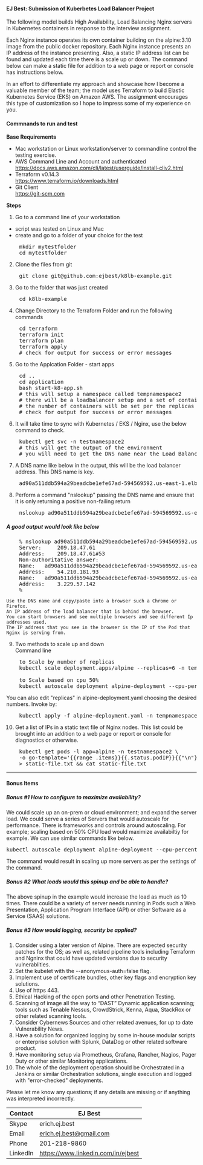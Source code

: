 #### EJ Best: Submission of Kuberbetes Load Balancer Project 

The following model builds High Availability, Load Balancing Nginx servers in Kubernetes containers in response to the interview assignment.

Each Nginx instance operates its own container building on the alpine:3.10 image from the public docker repository.  Each Nginx instance presents an IP address of the instance presenting.  Also, a static IP address list can be found and updated each time there is a scale up or down.  The command below can make a static file for addition to a web page or report or console has instructions below.

In an effort to differentiate my approach and showcase how I become a valuable member of the team; the model uses Terraform to build Elastic Kubernetes Service (EKS) on Amazon AWS.  The assignment encourages this type of customization so I hope to impress some of my experience on you.

#### Commnands to run and test

**Base Requirements**
 <br>
-  Mac workstation or Linux workstation/server to commandline control the testing exercise.
-  AWS Command Line and Account and authenticated<br>
    https://docs.aws.amazon.com/cli/latest/userguide/install-cliv2.html<br>
-  Terraform v0.14.3<br>
    https://www.terraform.io/downloads.html
-  Git Client<br>
    https://git-scm.com

**Steps** 
1. Go to a command line of your workstation
- script was tested on Linux and Mac
- create and go to a folder of your choice for the test
<pre>
    mkdir mytestfolder
    cd mytestfolder
</pre>
2. Clone the files from git
<pre>
    git clone git@github.com:ejbest/k8lb-example.git
</pre>
3. Go to the folder that was just created
<pre>
    cd k8lb-example
</pre>
4. Change Directory to the Terraform Folder and run the following commands
<pre>
    cd terraform
    terraform init
    terraform plan
    terraform apply
    # check for output for success or error messages
</pre>
5. Go to the Applcation Folder - start apps
<pre>
    cd ..
    cd application
    bash start-k8-app.sh 
    # this will setup a namespace called tempnamespace2
    # there will be a loadbalancer setup and a set of containers
    # the number of containers will be set per the replicas setup in the configuration
    # check for output for success or error messages
</pre>
6. It will take time to sync with Kubernetes / EKS / Nginx, use the below command to check.
<pre>
    kubectl get svc -n testnamespace2
    # this will get the output of the environment
    # you will need to get the DNS name near the Load Balancer
</pre>
7. A DNS name like below in the output, this will be the load balancer address.  This DNS name is key.
<pre>
    ad90a511ddb594a29beadcbe1efe67ad-594569592.us-east-1.elb.amazonaws.com 
</pre>
8. Perform a command "nslookup" passing the DNS name and ensure that it is only returning a positive non-failing return <br>
<pre>
    nslookup ad90a511ddb594a29beadcbe1efe67ad-594569592.us-east-1.elb.amazonaws.com 
</pre>
#####       A good output would look like below 
<pre>
    % nslookup ad90a511ddb594a29beadcbe1efe67ad-594569592.us-east-1.elb.amazonaws.com 
    Server:     209.18.47.61
    Address:    209.18.47.61#53
    Non-authoritative answer:
    Name:	ad90a511ddb594a29beadcbe1efe67ad-594569592.us-east-1.elb.amazonaws.com
    Address:    54.210.181.93
    Name:	ad90a511ddb594a29beadcbe1efe67ad-594569592.us-east-1.elb.amazonaws.com
    Address:    3.229.57.142
    %
</pre>
    Use the DNS name and copy/paste into a browser such a Chrome or Firefox.
    An IP address of the load balancer that is behind the browser.
    You can start browsers and see multiple browsers and see different Ip addresses used.
    The IP address that you see in the browser is the IP of the Pod that Nginx is serving from.

9. Two methods to scale up and down<br>
Command line 
<pre>
    to Scale by number of replicas 
    kubectl scale deployment.apps/alpine --replicas=6 -n tempnamespace2
    
    to Scale based on cpu 50%
    kubectl autoscale deployment alpine-deployment --cpu-percent=50 --min=1 --max=10
</pre>
You can also edit "replicas" in alpine-deployment.yaml choosing the desired numbers.  Invoke by: 
<pre>
    kubectl apply -f alpine-deployment.yaml -n tempnamespace2
</pre>
10. Get a list of IPs in a static text file of Nginx nodes.  This list could be brought into an addition to a web page or report or console for diagnostics or otherwise. 
<pre>
    kubectl get pods -l app=alpine -n testnamespace2 \
    -o go-template='{{range .items}}{{.status.podIP}}{{"\n"}}{{end}}' \
    > static-file.txt && cat static-file.txt
</pre>
-------------------------------------------------
#### Bonus Items
##### Bonus #1 How to configure to maximize availability?
We could scale up an on-prem or cloud environment; and expand the server load.  We could serve a series of Servers that would autoscale for performance.  There is frameworks and controls around autoscaling.  For example; scaling based on 50% CPU load would maximize availabiltiy for example.  We can use similar commands like below. 
<pre>
kubectl autoscale deployment alpine-deployment --cpu-percent=50 --min=1 --max=10 -n tempnamespace2
</pre>
The command would result in scaling up more servers as per the settings of the command.

##### Bonus #2 What loads would this spinup and be able to handle?
The above spinup in the example would increase the load as much as 10 times.  There could be a variety of server needs running in Pods such a Web Presentation, Application Program Interface (API) or other Software as a Service (SAAS) solutions.

##### Bonus #3  How would logging, security be applied?
1.	Consider using a later version of Alpine.  There are expected security patches for the OS; as well as, related pipeline tools including Terraform and Ngninx that could have updated versions due to security vulnerablities.
2.	Set the kubelet with the --anonymous-auth=false flag.
3.	Implement use of certificate bundles, other key flags and encryption key solutions.
4.	Use of https 443.
5.	Ethical Hacking of the open ports and other Penetration Testing.
6.  Scanning of image all the way to “DAST” Dynamic application scanning; tools such as Tenable Nessus, CrowdStrick, Kenna, Aqua, StackRox or other related scanning tools.
7.  Consider Cybernews Sources and other related avenues, for up to date Vulnerability News.
8.  Have a solution for organized logging by some in-house modular scripts or enterprise solution with Splunk, DataDog or other related software product.
9. Have monitoring setup via Prometheus, Grafana, Rancher, Nagios, Pager Duty or other similar Monitoring applications.
10. The whole of the deployment operation should be Orchestrated in a Jenkins or similar Orchestration solutions, single execution and logged with "error-checked" deployments.

Please let me know any questions; if any details are missing or if anything was interpreted incorrectly.

| Contact  | EJ Best
| ------------ | -------------------------------------
| Skype | erich.ej.best
| Email | erich.ej.best@gmail.com
| Phone | 201-218-9860
| LinkedIn | https://www.linkedin.com/in/ejbest
